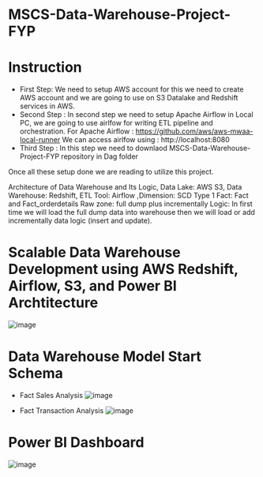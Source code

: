 # MSCS-Data-Warehouse-Project-FYP
# Instruction
* First Step: We need to setup AWS account for this we need to create AWS account and we are going to use on S3 Datalake and Redshift services in AWS.
* Second Step : In second step we need to setup Apache Airflow in Local PC, we are going to use airlfow for writing ETL pipeline and orchestration.
For Apache Airflow : https://github.com/aws/aws-mwaa-local-runner
We can access airlfow using : http://localhost:8080
* Third Step : In this step we need to downlaod MSCS-Data-Warehouse-Project-FYP repository in Dag folder
  
Once all these setup done we are reading to utilize this project.

Architecture of Data Warehouse and Its Logic, Data Lake: AWS S3, Data Warehouse: Redshift, ETL Tool: Airflow ,Dimension: SCD Type 1 Fact: Fact and Fact_orderdetails Raw zone: full dump plus incrementally Logic: In first time we will load the full dump data into warehouse then we will load or add incrementally data logic (insert and update).

# Scalable Data Warehouse Development using AWS Redshift, Airflow, S3, and Power BI  Archtitecture
![image](https://github.com/user-attachments/assets/fc24a0a8-577a-4bd7-b8e0-69ed24c34168)

# Data Warehouse Model Start Schema
* Fact Sales Analysis
![image](https://github.com/user-attachments/assets/d10fa66d-b494-4fd8-87f8-6d17a53bb788)

* Fact Transaction Analysis
  ![image](https://github.com/user-attachments/assets/e4a8be2b-d51e-44e5-8977-232d99998250)

# Power BI Dashboard 

![image](https://github.com/user-attachments/assets/d089f849-c070-476f-bf1c-8d9421e1db2d)




